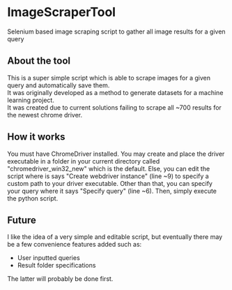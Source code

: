 # ImageScraperTool

Selenium based image scraping script to gather all image results for a given query <br />

## About the tool 

This is a super simple script which is able to scrape images for a given query and automatically save them. <br />
It was originally developed as a method to generate datasets for a machine learning project. <br />
It was created due to current solutions failing to scrape all ~700 results for the newest chrome driver. <br />

## How it works

You must have ChromeDriver installed. You may create and place the driver executable in a folder in your current directory called "chromedriver_win32_new" which is the default. Else, you can edit the script where is says "Create webdriver instance" (line ~9) to specify a custom path to your driver executable. Other than that, you can specify your query where it says "Specify query" (line ~6). Then, simply execute the python script. 

## Future

I like the idea of a very simple and editable script, but eventually there may be a few convenience features added such as: <br />
- User inputted queries
- Result folder specifications <br />

The latter will probably be done first.


